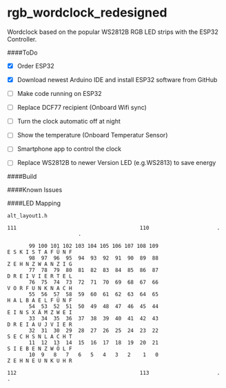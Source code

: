 rgb_wordclock_redesigned
=============

Wordclock based on the popular WS2812B RGB LED strips with the ESP32 Controller.


####ToDo

- [x] Order ESP32
- [x] Download newest Arduino IDE and install ESP32 software from GitHub
- [ ] Make code running on ESP32
- [ ] Replace DCF77 recipient (Onboard Wifi sync)
- [ ] Turn the clock automatic off at night
- [ ] Show the temperature (Onboard Temperatur Sensor)
- [ ] Smartphone app to control the clock
- [ ] Replace WS2812B to newer Version LED (e.g.WS2813) to save energy


####Build



####Known Issues



####LED Mapping

`alt_layout1.h`

```
111                                        110                      .                        .

       99 100 101 102 103 104 105 106 107 108 109                      E S K I S T A F Ü N F
       98  97  96  95  94  93  92  91  90  89  88                      Z E H N Z W A N Z I G
       77  78  79  80  81  82  83  84  85  86  87                      D R E I V I E R T E L
       76  75  74  73  72  71  70  69  68  67  66                      V O R F U N K N A C H
       55  56  57  58  59  60  61  62  63  64  65                      H A L B A E L F Ü N F
       54  53  52  51  50  49  48  47  46  45  44                      E I N S X Ä M Z W E I
       33  34  35  36  37  38  39  40  41  42  43                      D R E I A U J V I E R
       32  31  30  29  28  27  26  25  24  23  22                      S E C H S N L A C H T
       11  12  13  14  15  16  17  18  19  20  21                      S I E B E N Z W Ö L F
       10  9   8   7   6   5   4   3   2    1   0                      Z E H N E U N K U H R

112                                        113                      .                         .

```

